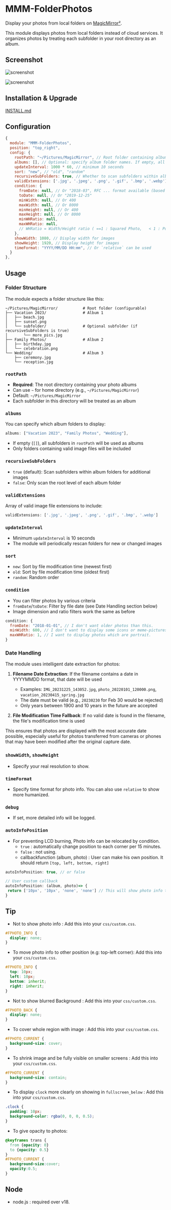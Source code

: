# MMM-FolderPhotos

Display your photos from local folders on [MagicMirror²](https://github.com/MagicMirrorOrg/MagicMirror).

This module displays photos from local folders instead of cloud services. It organizes photos by treating each subfolder in your root directory as an album.

## Screenshot

![screenshot](images/screenshot.png)

![screenshot](images/screenshot2.png)

## Installation & Upgrade

[INSTALL.md](INSTALL.md)

## Configuration

```javascript
{
  module: "MMM-FolderPhotos",
  position: "top_right",
  config: {
    rootPath: "~/Pictures/MagicMirror", // Root folder containing album subfolders
    albums: [], // Optional: specify album folder names. If empty, all subfolders will be used
    updateInterval: 1000 * 60, // minimum 10 seconds
    sort: "new", // "old", "random"
    recursiveSubFolders: true, // Whether to scan subfolders within album folders
    validExtensions: ['.jpg', '.jpeg', '.png', '.gif', '.bmp', '.webp'], // Valid image file extensions
    condition: {
      fromDate: null, // Or "2018-03", RFC ... format available (based on file modification time)
      toDate: null, // Or "2019-12-25"
      minWidth: null, // Or 400
      maxWidth: null, // Or 8000
      minHeight: null, // Or 400
      maxHeight: null, // Or 8000
      minWHRatio: null,
      maxWHRatio: null,
      // WHRatio = Width/Height ratio ( ==1 : Squared Photo,   < 1 : Portraited Photo, > 1 : Landscaped Photo)
    },
    showWidth: 1080, // Display width for images
    showHeight: 1920, // Display height for images
    timeFormat: "YYYY/MM/DD HH:mm", // Or `relative` can be used
  }
},
```

## Usage

### Folder Structure

The module expects a folder structure like this:

```
~/Pictures/MagicMirror/           # Root folder (configurable)
├── Vacation 2023/                # Album 1
│   ├── beach.jpg
│   ├── sunset.png
│   └── subfolder/                # Optional subfolder (if recursiveSubFolders is true)
│       └── more_pics.jpg
├── Family Photos/                # Album 2
│   ├── birthday.jpg
│   └── celebration.png
└── Wedding/                      # Album 3
    ├── ceremony.jpg
    └── reception.jpg
```

### `rootPath`

- **Required**: The root directory containing your photo albums
- Can use `~` for home directory (e.g., `~/Pictures/MagicMirror`)
- Default: `~/Pictures/MagicMirror`
- Each subfolder in this directory will be treated as an album

### `albums`

You can specify which album folders to display:

```js
albums: ["Vacation 2023", "Family Photos", "Wedding"],
```

- If empty (`[]`), all subfolders in `rootPath` will be used as albums
- Only folders containing valid image files will be included

### `recursiveSubFolders`

- `true` (default): Scan subfolders within album folders for additional images
- `false`: Only scan the root level of each album folder

### `validExtensions`

Array of valid image file extensions to include:

```js
validExtensions: ['.jpg', '.jpeg', '.png', '.gif', '.bmp', '.webp']
```

### `updateInterval`

- Minimum `updateInterval` is 10 seconds
- The module will periodically rescan folders for new or changed images

### `sort`

- `new`: Sort by file modification time (newest first)
- `old`: Sort by file modification time (oldest first) 
- `random`: Random order

### `condition`

- You can filter photos by various criteria
- `fromDate`/`toDate`: Filter by file date (see Date Handling section below)
- Image dimension and ratio filters work the same as before

```js
condition: {
  fromDate: "2018-01-01", // I don't want older photos than this.
  minWidth: 600, // I don't want to display some icons or meme-pictures from my garbage collecting albums.
  maxWHRatio: 1, // I want to display photos which are portrait.
}
```

### Date Handling

The module uses intelligent date extraction for photos:

1. **Filename Date Extraction**: If the filename contains a date in YYYYMMDD format, that date will be used
   - Examples: `IMG_20231225_143052.jpg`, `photo_20220101_120000.png`, `vacation_20230415_spring.jpg`
   - The date must be valid (e.g., `20230230` for Feb 30 would be rejected)
   - Only years between 1900 and 10 years in the future are accepted

2. **File Modification Time Fallback**: If no valid date is found in the filename, the file's modification time is used

This ensures that photos are displayed with the most accurate date possible, especially useful for photos transferred from cameras or phones that may have been modified after the original capture date.

### `showWidth`, `showHeight`

- Specify your real resolution to show.

### `timeFormat`

- Specify time format for photo info. You can also use `relative` to show more humanized.

### `debug`

- If set, more detailed info will be logged.

### `autoInfoPosition`

- For preventing LCD burning, Photo info can be relocated by condition.
  - `true` : automatically change position to each corner per 15 minutes.
  - `false` : not using.
  - callbackfunction (album, photo) : User can make his own position. It should return `[top, left, bottom, right]`

```js
autoInfoPosition: true, // or false

// User custom callback
autoInfoPosition: (album, photo)=> {
 return ['10px', '10px', 'none', 'none'] // This will show photo info top-left corner.
}

```

## Tip

- Not to show photo info : Add this into your `css/custom.css`.

```css
#FPHOTO_INFO {
  display: none;
}
```

- To move photo info to other position (e.g: top-left corner): Add this into your `css/custom.css`.

```css
#FPHOTO_INFO {
  top: 10px;
  left: 10px;
  bottom: inherit;
  right: inherit;
}
```

- Not to show blurred Background : Add this into your `css/custom.css`.

```css
#FPHOTO_BACK {
  display: none;
}
```

- To cover whole region with image : Add this into your `css/custom.css`.

```css
#FPHOTO_CURRENT {
  background-size: cover;
}
```

- To shrink image and be fully visible on smaller screens : Add this into your `css/custom.css`.

```css
#FPHOTO_CURRENT {
  background-size: contain;
}
```

- To display `clock` more clearly on showing in `fullscreen_below` : Add this into your `css/custom.css`.

```css
.clock {
  padding: 10px;
  background-color: rgba(0, 0, 0, 0.5);
}
```

- To give opacity to photos:

```CSS
@keyframes trans {
  from {opacity: 0}
  to {opacity: 0.5}
}
#FPHOTO_CURRENT {
  background-size:cover;
  opacity:0.5;
}
```

## Node

- node.js : required over v18.
